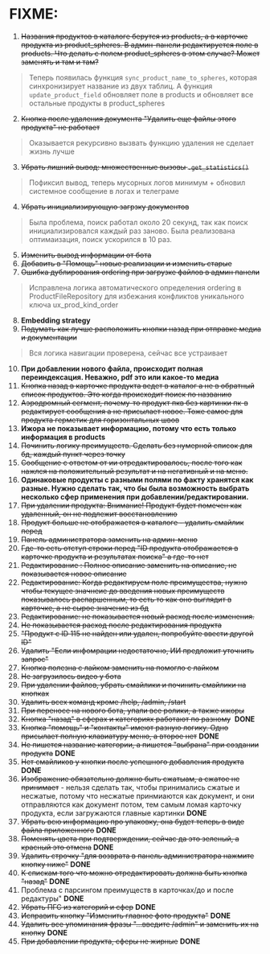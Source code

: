 # FIXME:


1. ~~Названия продуктов в каталоге берутся из products, а в карточке продукта из product_spheres. В админ-панели редактируется поле в products. Что делать с полем product_spheres в этом случае? Может заменять и там и там?~~
> Теперь появилась функция `sync_product_name_to_spheres`, которая синхронизирует название из двух таблиц. А функция `update_product_field` обновляет поле в products и обновляет все остальные продукты в product_spheres
2. ~~Кнопка после удаления документа "Удалить еще файлы этого продукта" не работает~~
> Оказывается рекурсивно вызвать функцию удаления не сделает жизнь лучше 
3. ~~Убрать лишний вывод: множественные вызовы `.get_statistics()`~~ 
> Пофиксил вывод, теперь мусорных логов минимум + обновил системное сообщение в логах и телеграме
4. ~~Убрать инициализирующую загрзку документов~~
> Была проблема, поиск работал около 20 секунд, так как поиск инициализировался каждый раз заново. Была реализована оптимаизация, поиск ускорился в 10 раз.
5. ~~Изменить вывод информации от бота~~
6. ~~Добавить в "Помощь" новые реализации и изменить старые~~
7. ~~Ошибка дублирования ordering при загрузке файлов в админ панели~~
> Исправлена логика автоматического определения ordering в ProductFileRepository для избежания конфликтов уникального ключа ux_prod_kind_order
8. **Embedding strategy**
9. ~~Подумать как лучше расположить кнопки назад при отправке медиа и документации~~
> Вся логика навигации проверена, сейчас все устраивает
10. **При добавлении нового файла, происходит полная переиндексация. Неважно, pdf это или какое-то медиа**
11. ~~Кнопка назад в карточке продукта ведет в каталог а не в обратный список продуктов. Это когда происходит поиск по названию~~
12. ~~Аэродромный сегмент, почему-то продукт пкв без картинки пк-в редактирует сообщения а не присылает новое. Тоже самое для продукта герметик для горизонтальных швов~~
13. **Ижора не показывает информацию, потому что есть только информация в products**
14. ~~Починить логику преимуществ. Сделать без нумерной список для бд, каждый пункт через точку~~ 
15. ~~Сообщение с ответом от ии отредактировалось, после того как нажлся на положительный результат и на негативный и на меню.~~ 
16. **Одинаковые продукты с разными полями по факту хранятся как разные. Нужно сделать так, что бы была возможность выбрать несколько сфер применения при добавлении/редактировании.**
17. ~~При удалении продукта: Внимание! Продукт будет помечен как удаленный, он не подлежит восстановлению~~ 
18. ~~Продукт больше не отображается в каталоге - удалить смайлик перед~~ 
19. ~~Панель администратора заменить на админ-меню~~
20. ~~Где-то есть отступ строки перед "ID продукта отображается в карточке продукта и результатах поиска" а где-то нет~~ 
21. ~~Редактирование : Полное описание заменить на описание, не показывается новое описание~~ 
22. ~~Редактирование: Когда редактируем поле преимущества, нужно чтобы текущее значнеие до введения новых преимуществ показывалось распаршенным, то есть то как оно выглядит в карточке, а не сырое значение из бд~~ 
23. ~~Редактирование: не показывается новый расход после изменения.~~
24. ~~Не показывается расход после редактирования продукта~~
25. ~~"Продукт с ID 115 не найден или удален, попробуйте ввести другой ID"~~
26. ~~Удалить "Если инфомрации недостаточно, ИИ предложит уточнить запрос"~~
27. ~~Кнопка полезна с лайком заменить на помогло с лайком~~
28. ~~Не загрузилось видео у бота~~
29. ~~При удалении файлов, убрать смайлики и починить смайлики на кнопках~~ 
30. ~~Удалить всех команд кроме /help, /admin, /start~~ 
31. ~~При переносе на нового бота, упали все ролики, а также ижоры~~
31. ~~Кнопка "назад" в сферах и категориях работают по разному~~  **DONE**
33. ~~Кнопка "помощь" и "контакты" имеют разную логику. Одно присылает полную клавиатуру меню, а второе нет~~ **DONE**
34. ~~Не пишется название категории, а пишется "выбрана" при создании продукта~~ **DONE**
35. ~~Нет смайликов у кнопки после успешного добавления продукта~~ **DONE**
36. ~~Изображение обязательно должно быть сжатыам, а сжатое не принимает~~ - нельзя сделать так, чтобы принимались сжатые и несжатые, потому что несжатые принмиаются как документ, и они отправляются как документ потом, тем самым ломая карточку продукта, если загружаются главные картинки **DONE**
37. ~~Убрать всю информацию про упаковку, она будет теперь в виде файла приложенного~~ **DONE**
38. ~~Поменять цвета при подтверждении, сейчас да это зеленый, а красный это отмена~~ **DONE**
39. ~~Удалить строчку "для возврата в панель администратора нажмите кнопку ниже"~~ **DONE**
40. ~~К спискам того что можно отредактировать должна быть кнопка "назад"~~ **DONE**
41. Проблема с парсингом преимуществ в карточках/до и после редактуры" **DONE**
42. ~~Убрать ПГС из категорий и сфер~~ **DONE**
43. ~~Исправить кнопку "Изменить главное фото продукта"~~ **DONE**
44. ~~Удалить все упоминания фразы "...введите /admin" и заменить их на кнопку~~ **DONE**
45. ~~При добавлении продукта, сферы не жирные~~ **DONE**
